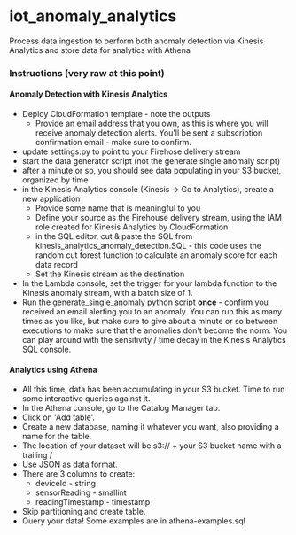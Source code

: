 # iot_anomaly_analytics
Process data ingestion to perform both anomaly detection via Kinesis Analytics and store data for analytics with Athena

### Instructions (**very** raw at this point)

#### Anomaly Detection with Kinesis Analytics
- Deploy CloudFormation template - note the outputs
  - Provide an email address that you own, as this is where you will receive anomaly detection alerts. You'll be sent a subscription confirmation email - make sure to confirm.
- update settings.py to point to your Firehose delivery stream
- start the data generator script (not the generate single anomaly script)
- after a minute or so, you should see data populating in your S3 bucket, organized by time
- in the Kinesis Analytics console (Kinesis -> Go to Analytics), create a new application
  - Provide some name that is meaningful to you
  - Define your source as the Firehouse delivery stream, using the IAM role created for Kinesis Analytics by CloudFormation
  - in the SQL editor, cut & paste the SQL from kinesis_analytics_anomaly_detection.SQL - this code uses the random cut forest function to calculate an anomaly score for each data record
  - Set the Kinesis stream as the destination
- In the Lambda console, set the trigger for your lambda function to the Kinesis anomaly stream, with a batch size of 1.
- Run the generate_single_anomaly python script **once** - confirm you received an email alerting you to an anomaly. You can run this as many times as you like, but make sure to give about a minute or so between executions to make sure that the anomalies don't become the norm. You can play around with the sensitivity / time decay in the Kinesis Analytics SQL console.
#### Analytics using Athena
- All this time, data has been accumulating in your S3 bucket. Time to run some interactive queries against it.
- In the Athena console, go to the Catalog Manager tab.
- Click on 'Add table'.
- Create a new database, naming it whatever you want, also providing a name for the table.
- The location of your dataset will be s3:// + your S3 bucket name with a trailing /
- Use JSON as data format.
- There are 3 columns to create:
  - deviceId - string
  - sensorReading - smallint
  - readingTimestamp - timestamp
- Skip partitioning and create table.
- Query your data! Some examples are in athena-examples.sql 
